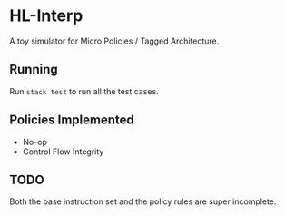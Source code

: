 # HL-Interp

A toy simulator for Micro Policies / Tagged Architecture.

## Running

Run `stack test` to run all the test cases.

## Policies Implemented

- No-op
- Control Flow Integrity

## TODO

Both the base instruction set and the policy rules are super incomplete. 
